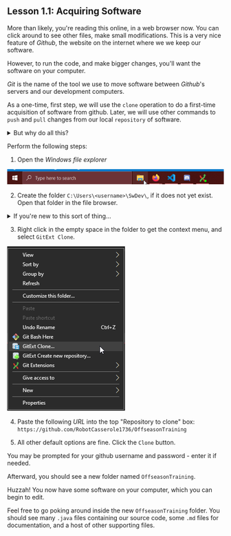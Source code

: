 
## Lesson 1.1: Acquiring Software

More than likely, you're reading this online, in a web browser now. You can click around to see other files, make small modifications. This is a very nice feature of *Github*, the website on the internet where we we keep our software.

However, to run the code, and make bigger changes, you'll want the software on your computer.

*Git* is the name of the tool we use to move software between *Github*'s servers and our development computers.

As a one-time, first step, we will use the `clone` operation to do a first-time acquisition of software from github. Later, we will use other commands to `push` and `pull` changes from our local `repository` of software.


<details>
<summary> But why do all this? </summary>

In a team-based software development environment, you rarely start writing all your code from scratch (in fact, exactly one student does this once per build season). 

More frequently, you are starting your development _based on_ the work someone else already did. You take their content, modify it, add your own things, and submit it back for the next person to work on. Multiply this by 10+ people, and you've got a team developing a singular codebase! 

The reason we need tools like Git and Github are to ensure that all people can contribute their changes without "stepping" on each other, using different computers. 

It additionaly ensures that, as a team, we have a singluar notion of what the "correct" or "most recent" software is. 

All of this is key to ensuring the software we make is high-quality, and defect-free.

</details>


Perform the following steps:

1. Open the *Windows file explorer* 

![](doc/win_file_explorer.png)

2. Create the folder `C:\Users\<username>\SwDev\`, if it does not yet exist. Open that folder in the file browser. 

<details>
<summary> If you're new to this sort of thing... </summary>

Here's one set of steps to accomplish that:

Select the `C:\` drive:

![](doc/c_drive.png)

Select the `Users` folder, followed by your username:

![](doc/c_users_folder.png)

Right Click in the empty space, hover over `New`, and make a new folder:

![](doc/make_new_folder.png)

Type in the approprate name for the new folder:

![](doc/new_folder_name.png)

</details>


3. Right click in the empty space in the folder to get the context menu, and select `GitExt Clone`.

![](doc/gitext_clone.png)

4. Paste the following *URL* into the top "Repository to clone" box: `https://github.com/RobotCasserole1736/OffseasonTraining`

5. All other default options are fine. Click the `Clone` button.

You may be prompted for your github username and password - enter it if needed.

Afterward, you should see a new folder named `OffseasonTraining`.

Huzzah! You now have some software on your computer, which you can begin to edit.

Feel free to go poking around inside the new `OffseasonTraining` folder. You should see many `.java` files containing our source code, some `.md` files for documentation, and a host of other supporting files.

